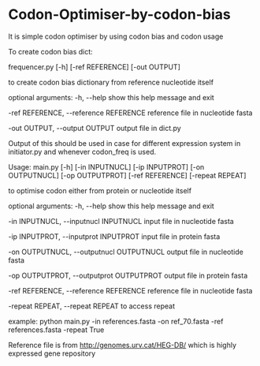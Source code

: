 # Codon-Optimiser-by-codon-bias
It is simple codon optimiser by using codon bias and codon usage


To create codon bias dict:

frequencer.py [-h] [-ref REFERENCE] [-out OUTPUT]

to create codon bias dictionary from reference nucleotide itself

optional arguments:
  -h, --help            show this help message and exit
 
  -ref REFERENCE, --reference REFERENCE reference file in nucleotide fasta
  
  -out OUTPUT, --output OUTPUT output file in dict.py
  
  Output of this should be used in case for different expression system in initiator.py and whenever codon_freq is used.
  
  
Usage:
main.py [-h] [-in INPUTNUCL] [-ip INPUTPROT] [-on OUTPUTNUCL] [-op OUTPUTPROT] [-ref REFERENCE] [-repeat REPEAT]

to optimise codon either from protein or nucleotide itself

optional arguments:
  -h, --help            show this help message and exit
  
  -in INPUTNUCL, --inputnucl INPUTNUCL
                        input file in nucleotide fasta
                        
  -ip INPUTPROT, --inputprot INPUTPROT
                        input file in protein fasta
                        
  -on OUTPUTNUCL, --outputnucl OUTPUTNUCL
                        output file in nucleotide fasta
                        
  -op OUTPUTPROT, --outputprot OUTPUTPROT
                        output file in protein fasta
                        
  -ref REFERENCE, --reference REFERENCE
                        reference file in nucleotide fasta
                        
  -repeat REPEAT, --repeat REPEAT
                        to access repeat
                        
example: python main.py -in references.fasta -on ref_70.fasta -ref references.fasta -repeat True

Reference file is from http://genomes.urv.cat/HEG-DB/ which is highly expressed gene repository
